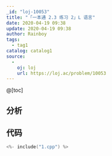 ```yaml
---
_id: "loj-10053"
title: "「一本通 2.3 练习 2」L 语言"
date: 2020-04-19 09:38
update: 2020-04-19 09:38
author: Rainboy
tags:
  - tag1
catalog: catalog1
source: 
  - 
    oj: loj
    url: https://loj.ac/problem/10053
---
```



@[toc]
## 分析



## 代码

```c
<%- include("1.cpp") %>
```

